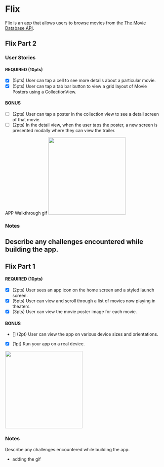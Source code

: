 # Flix

Flix is an app that allows users to browse movies from the [The Movie Database API](http://docs.themoviedb.apiary.io/#).

## Flix Part 2

### User Stories

#### REQUIRED (10pts)
- [x] (5pts) User can tap a cell to see more details about a particular movie.
- [x] (5pts) User can tap a tab bar button to view a grid layout of Movie Posters using a CollectionView.

#### BONUS
- [ ] (2pts) User can tap a poster in the collection view to see a detail screen of that movie.
- [ ] (2pts) In the detail view, when the user taps the poster, a new screen is presented modally where they can view the trailer.

APP Walkthrough gif
<img src=“yhttps://imgur.com/a/qIK4rbH” width=250>

### Notes
Describe any challenges encountered while building the app.
---

## Flix Part 1


#### REQUIRED (10pts)
- [x] (2pts) User sees an app icon on the home screen and a styled launch screen.
- [x] (5pts) User can view and scroll through a list of movies now playing in theaters.
- [x] (3pts) User can view the movie poster image for each movie.

#### BONUS
- [] (2pt) User can view the app on various device sizes and orientations.
- [x] (1pt) Run your app on a real device.


<img src="https://media3.giphy.com/media/TUEt68IPJ3DPMQftTX/giphy.gif?cid=790b76113300f4098623f5ed8553fb09b6d823af2fbda880&rid=giphy.gif&ct=g" width=250><br>

### Notes
Describe any challenges encountered while building the app.
- adding the gif
